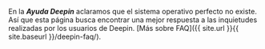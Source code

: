 <!--Aviso para reconocer como un post de FAQ (preguntas más frecuentes)-->
En la ***Ayuda Deepin*** aclaramos que el sistema operativo perfecto no existe. Así que esta página busca encontrar una mejor respuesta a las inquietudes realizadas por los usuarios de Deepin. [Más sobre FAQ]({{ site.url }}{{ site.baseurl }}/deepin-faq/).
